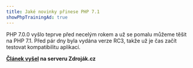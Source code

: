 ```yaml
---
title: Jaké novinky přinese PHP 7.1
showPhpTrainingAd: true
---
```


PHP 7.0.0 vyšlo teprve před necelým rokem a už se pomalu můžeme těšit na PHP 7.1. Před pár dny byla vydána verze RC3, takže už je čas začít testovat kompatibilitu aplikací.

**[Článek vyšel](https://www.zdrojak.cz/clanky/jake-novinky-prinese-php-7-1/) na serveru Zdroják.cz**
